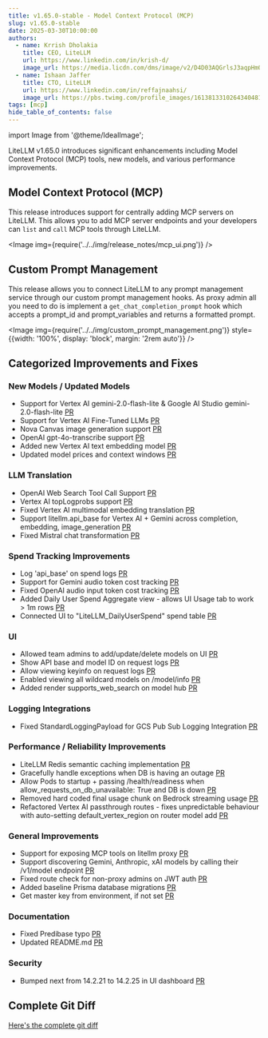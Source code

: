```yaml
---
title: v1.65.0-stable - Model Context Protocol (MCP)
slug: v1.65.0-stable
date: 2025-03-30T10:00:00
authors:
  - name: Krrish Dholakia
    title: CEO, LiteLLM
    url: https://www.linkedin.com/in/krish-d/
    image_url: https://media.licdn.com/dms/image/v2/D4D03AQGrlsJ3aqpHmQ/profile-displayphoto-shrink_400_400/B4DZSAzgP7HYAg-/0/1737327772964?e=1743638400&v=beta&t=39KOXMUFedvukiWWVPHf3qI45fuQD7lNglICwN31DrI
  - name: Ishaan Jaffer
    title: CTO, LiteLLM
    url: https://www.linkedin.com/in/reffajnaahsi/
    image_url: https://pbs.twimg.com/profile_images/1613813310264340481/lz54oEiB_400x400.jpg
tags: [mcp]
hide_table_of_contents: false
---
```

import Image from '@theme/IdealImage';

LiteLLM v1.65.0 introduces significant enhancements including Model Context Protocol (MCP) tools, new models, and various performance improvements.

## Model Context Protocol (MCP)

This release introduces support for centrally adding MCP servers on LiteLLM. This allows you to add MCP server endpoints and your developers can `list` and `call` MCP tools through LiteLLM.

<Image img={require('../../img/release_notes/mcp_ui.png')} />

## Custom Prompt Management

This release allows you to connect LiteLLM to any prompt management service through our custom prompt management hooks. As proxy admin all you need to do is implement a `get_chat_completion_prompt` hook which accepts a prompt_id and prompt_variables and returns a formatted prompt.

<Image 
  img={require('../../img/custom_prompt_management.png')}
  style={{width: '100%', display: 'block', margin: '2rem auto'}}
/>



## Categorized Improvements and Fixes
### New Models / Updated Models
- Support for Vertex AI gemini-2.0-flash-lite & Google AI Studio gemini-2.0-flash-lite [PR](https://github.com/BerriAI/litellm/pull/9523)
- Support for Vertex AI Fine-Tuned LLMs [PR](https://github.com/BerriAI/litellm/pull/9542)
- Nova Canvas image generation support [PR](https://github.com/BerriAI/litellm/pull/9525)
- OpenAI gpt-4o-transcribe support [PR](https://github.com/BerriAI/litellm/pull/9517)
- Added new Vertex AI text embedding model [PR](https://github.com/BerriAI/litellm/pull/9476)
- Updated model prices and context windows [PR](https://github.com/BerriAI/litellm/pull/9459)

### LLM Translation
- OpenAI Web Search Tool Call Support [PR](https://github.com/BerriAI/litellm/pull/9465)
- Vertex AI topLogprobs support [PR](https://github.com/BerriAI/litellm/pull/9518) 
- Fixed Vertex AI multimodal embedding translation [PR](https://github.com/BerriAI/litellm/pull/9471)
- Support litellm.api_base for Vertex AI + Gemini across completion, embedding, image_generation [PR](https://github.com/BerriAI/litellm/pull/9516)
- Fixed Mistral chat transformation [PR](https://github.com/BerriAI/litellm/pull/9606)

### Spend Tracking Improvements
- Log 'api_base' on spend logs [PR](https://github.com/BerriAI/litellm/pull/9509)
- Support for Gemini audio token cost tracking [PR](https://github.com/BerriAI/litellm/pull/9535)
- Fixed OpenAI audio input token cost tracking [PR](https://github.com/BerriAI/litellm/pull/9535)
- Added Daily User Spend Aggregate view - allows UI Usage tab to work > 1m rows [PR](https://github.com/BerriAI/litellm/pull/9538)
- Connected UI to "LiteLLM_DailyUserSpend" spend table [PR](https://github.com/BerriAI/litellm/pull/9603)

### UI
- Allowed team admins to add/update/delete models on UI [PR](https://github.com/BerriAI/litellm/pull/9572)
- Show API base and model ID on request logs [PR](https://github.com/BerriAI/litellm/pull/9572)
- Allow viewing keyinfo on request logs [PR](https://github.com/BerriAI/litellm/pull/9568)
- Enabled viewing all wildcard models on /model/info [PR](https://github.com/BerriAI/litellm/pull/9473)
- Added render supports_web_search on model hub [PR](https://github.com/BerriAI/litellm/pull/9469)

### Logging Integrations
- Fixed StandardLoggingPayload for GCS Pub Sub Logging Integration [PR](https://github.com/BerriAI/litellm/pull/9508)

### Performance / Reliability Improvements
- LiteLLM Redis semantic caching implementation [PR](https://github.com/BerriAI/litellm/pull/9356)
- Gracefully handle exceptions when DB is having an outage [PR](https://github.com/BerriAI/litellm/pull/9533)
- Allow Pods to startup + passing /health/readiness when allow_requests_on_db_unavailable: True and DB is down [PR](https://github.com/BerriAI/litellm/pull/9569)
- Removed hard coded final usage chunk on Bedrock streaming usage [PR](https://github.com/BerriAI/litellm/pull/9512)
- Refactored Vertex AI passthrough routes - fixes unpredictable behaviour with auto-setting default_vertex_region on router model add [PR](https://github.com/BerriAI/litellm/pull/9467)

### General Improvements
- Support for exposing MCP tools on litellm proxy [PR](https://github.com/BerriAI/litellm/pull/9426)
- Support discovering Gemini, Anthropic, xAI models by calling their /v1/model endpoint [PR](https://github.com/BerriAI/litellm/pull/9530)
- Fixed route check for non-proxy admins on JWT auth [PR](https://github.com/BerriAI/litellm/pull/9454)
- Added baseline Prisma database migrations [PR](https://github.com/BerriAI/litellm/pull/9565)
- Get master key from environment, if not set [PR](https://github.com/BerriAI/litellm/pull/9617)

### Documentation
- Fixed Predibase typo [PR](https://github.com/BerriAI/litellm/pull/9464)
- Updated README.md [PR](https://github.com/BerriAI/litellm/pull/9616)

### Security
- Bumped next from 14.2.21 to 14.2.25 in UI dashboard [PR](https://github.com/BerriAI/litellm/pull/9458)

## Complete Git Diff

[Here's the complete git diff](https://github.com/BerriAI/litellm/compare/v1.63.14-stable.patch1...v1.65.0-stable)

